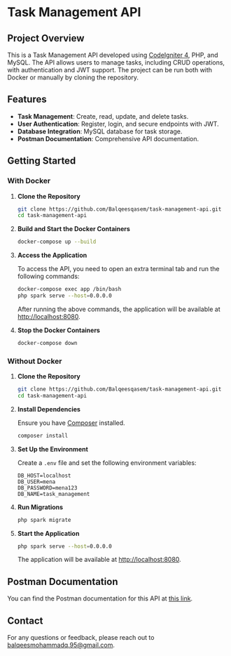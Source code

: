 # Task Management API

## Project Overview

This is a Task Management API developed using [CodeIgniter 4](https://codeigniter.com/), PHP, and MySQL. The API allows users to manage tasks, including CRUD operations, with authentication and JWT support. The project can be run both with Docker or manually by cloning the repository.

## Features

- **Task Management**: Create, read, update, and delete tasks.
- **User Authentication**: Register, login, and secure endpoints with JWT.
- **Database Integration**: MySQL database for task storage.
- **Postman Documentation**: Comprehensive API documentation.

## Getting Started

### With Docker

1. **Clone the Repository**

    ```bash
    git clone https://github.com/Balqeesqasem/task-management-api.git
    cd task-management-api
    ```

2. **Build and Start the Docker Containers**

    ```bash
    docker-compose up --build
    ```

3. **Access the Application**

    To access the API, you need to open an extra terminal tab and run the following commands:

    ```bash
    docker-compose exec app /bin/bash
    php spark serve --host=0.0.0.0
    ```

    After running the above commands, the application will be available at [http://localhost:8080](http://localhost:8080).


4. **Stop the Docker Containers**

    ```bash
    docker-compose down
    ```

### Without Docker

1. **Clone the Repository**

    ```bash
    git clone https://github.com/Balqeesqasem/task-management-api.git
    cd task-management-api
    ```

2. **Install Dependencies**

    Ensure you have [Composer](https://getcomposer.org/) installed.

    ```bash
    composer install
    ```

3. **Set Up the Environment**

    Create a `.env` file and set the following environment variables:

    ```
    DB_HOST=localhost
    DB_USER=mena
    DB_PASSWORD=mena123
    DB_NAME=task_management
    ```

4. **Run Migrations**

    ```bash
    php spark migrate
    ```

5. **Start the Application**

    ```bash
    php spark serve --host=0.0.0.0
    ```

    The application will be available at [http://localhost:8080](http://localhost:8080).

## Postman Documentation

You can find the Postman documentation for this API at [this link](https://documenter.getpostman.com/view/11123143/2sAXjSy8tX#36ccd50e-e9cf-469c-890b-71dab2001747).



## Contact

For any questions or feedback, please reach out to [balqeesmohammadq.95@gmail.com](balqeesmohammadq.95@gmail.com).

